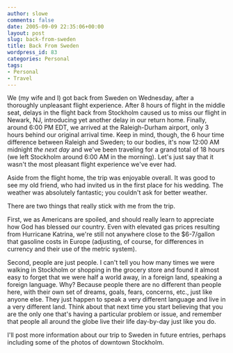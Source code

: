 ```yaml
---
author: slowe
comments: false
date: 2005-09-09 22:35:06+00:00
layout: post
slug: back-from-sweden
title: Back From Sweden
wordpress_id: 83
categories: Personal
tags:
- Personal
- Travel
---
```


We (my wife and I) got back from Sweden on Wednesday, after a thoroughly unpleasant flight experience. After 8 hours of flight in the middle seat, delays in the flight back from Stockholm caused us to miss our flight in Newark, NJ, introducing yet another delay in our return home. Finally, around 6:00 PM EDT, we arrived at the Raleigh-Durham airport, only 3 hours behind our original arrival time. Keep in mind, though, the 6 hour time difference between Raleigh and Sweden; to our bodies, it's now 12:00 AM midnight _the next day_ and we've been traveling for a grand total of 18 hours (we left Stockholm around 6:00 AM in the morning). Let's just say that it wasn't the most pleasant flight experience we've ever had.

Aside from the flight home, the trip was enjoyable overall. It was good to see my old friend, who had invited us in the first place for his wedding. The weather was absolutely fantastic; you couldn't ask for better weather.

There are two things that really stick with me from the trip.

First, we as Americans are spoiled, and should really learn to appreciate how God has blessed our country. Even with elevated gas prices resulting from Hurricane Katrina, we're still not anywhere close to the $6-7/gallon that gasoline costs in Europe (adjusting, of course, for differences in currency and their use of the metric system).

Second, people are just people. I can't tell you how many times we were walking in Stockholm or shopping in the grocery store and found it almost easy to forget that we were half a world away, in a foreign land, speaking a foreign language. Why? Because people there are no different than people here, with their own set of dreams, goals, fears, concerns, etc., just like anyone else. They just happen to speak a very different language and live in a very different land. Think about that next time you start believing that you are the only one that's having a particular problem or issue, and remember that people all around the globe live their life day-by-day just like you do.

I'll post more information about our trip to Sweden in future entries, perhaps including some of the photos of downtown Stockholm.
